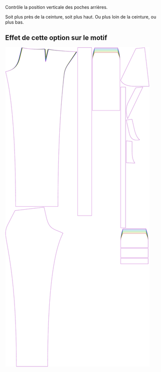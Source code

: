
Contrôle la position verticale des poches arrières.

Soit plus près de la ceinture, soit plus haut. Ou plus loin de la ceinture, ou plus bas.


## Effet de cette option sur le motif
![Cette image montre l'effet de cette option en superposant plusieurs variantes qui ont une valeur différente pour cette option](charlie_backpocketverticalplacement_sample.svg "Effet de cette option sur le motif")